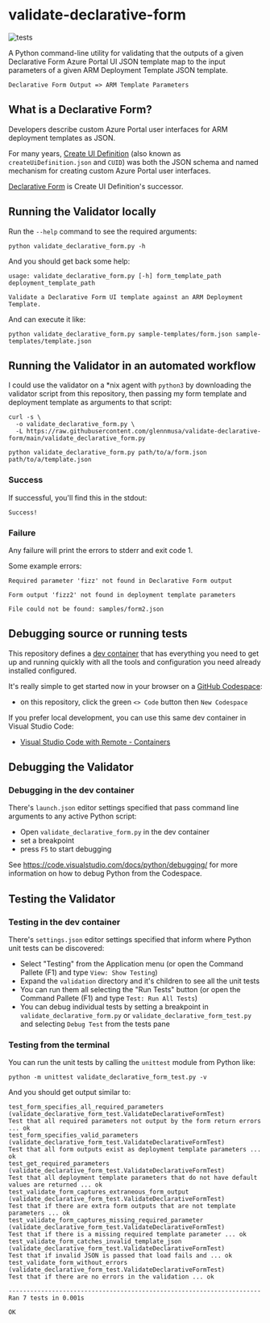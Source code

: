 # validate-declarative-form

![tests](https://github.com/glennmusa/validate-declarative-form/actions/workflows/tests.yml/badge.svg?branch=main)

A Python command-line utility for validating that the outputs of a given Declarative Form Azure Portal UI JSON template map to the input parameters of a given ARM Deployment Template JSON template.

```plaintext
Declarative Form Output => ARM Template Parameters
```

## What is a Declarative Form?

Developers describe custom Azure Portal user interfaces for ARM deployment templates as JSON.

For many years, [Create UI Definition](https://docs.microsoft.com/en-us/azure/azure-resource-manager/managed-applications/create-uidefinition-overview) (also known as `createUiDefinition.json` and `CUID`) was both the JSON schema and named mechanism for creating custom Azure Portal user interfaces.

[Declarative Form](https://github.com/Azure/portaldocs/blob/1fe62c54c1e87aadade061bab70e810efb22713a/portal-sdk/generated/portalfx-cuid.md#introduction-to-declarative-form) is Create UI Definition's successor.

## Running the Validator locally

Run the `--help` command to see the required arguments:

```plaintext
python validate_declarative_form.py -h
```

And you should get back some help:

```plaintext
usage: validate_declarative_form.py [-h] form_template_path deployment_template_path 

Validate a Declarative Form UI template against an ARM Deployment Template.
```

And can execute it like:

```plaintext
python validate_declarative_form.py sample-templates/form.json sample-templates/template.json
```

## Running the Validator in an automated workflow

I could use the validator on a \*nix agent with `python3` by downloading the validator script from this repository, then passing my form template and deployment template as arguments to that script:

```plaintext
curl -s \
  -o validate_declarative_form.py \
  -L https://raw.githubusercontent.com/glennmusa/validate-declarative-form/main/validate_declarative_form.py

python validate_declarative_form.py path/to/a/form.json path/to/a/template.json
```

### Success

If successful, you'll find this in the stdout:

```plaintext
Success!
```

### Failure

Any failure will print the errors to stderr and exit code 1.

Some example errors:

```plaintext
Required parameter 'fizz' not found in Declarative Form output
```

```plaintext
Form output 'fizz2' not found in deployment template parameters
```

```plaintext
File could not be found: samples/form2.json
```

## Debugging source or running tests

This repository defines a [dev container](https://microsoft.github.io/code-with-engineering-playbook/developer-experience/devcontainers/) that has everything you need to get up and running quickly with all the tools and configuration you need already installed configured.

It's really simple to get started now in your browser on a [GitHub Codespace](https://docs.github.com/en/codespaces/getting-started/quickstart):

- on this repository, click the green `<> Code` button then `New Codespace`

If you prefer local development, you can use this same dev container in Visual Studio Code:

- [Visual Studio Code with Remote - Containers](https://marketplace.visualstudio.com/items?itemName=ms-vscode-remote.remote-containers)

## Debugging the Validator

### Debugging in the dev container

There's `launch.json` editor settings specified that pass command line arguments to any active Python script:

- Open `validate_declarative_form.py` in the dev container
- set a breakpoint
- press `F5` to start debugging

See <https://code.visualstudio.com/docs/python/debugging/> for more information on how to debug Python from the Codespace.

## Testing the Validator

### Testing in the dev container

There's `settings.json` editor settings specified that inform where Python unit tests can be discovered:

- Select "Testing" from the Application menu (or open the Command Pallete (F1) and type `View: Show Testing`)
- Expand the `validation` directory and it's children to see all the unit tests
- You can run them all selecting the "Run Tests" button (or open the Command Pallete (F1) and type `Test: Run All Tests`)
- You can debug individual tests by setting a breakpoint in `validate_declarative_form.py` or `validate_declarative_form_test.py` and selecting `Debug Test` from the tests pane

### Testing from the terminal

You can run the unit tests by calling the `unittest` module from Python like:

```plaintext
python -m unittest validate_declarative_form_test.py -v
```

And you should get output similar to:

```plaintext
test_form_specifies_all_required_parameters (validate_declarative_form_test.ValidateDeclarativeFormTest)
Test that all required parameters not output by the form return errors ... ok
test_form_specifies_valid_parameters (validate_declarative_form_test.ValidateDeclarativeFormTest)
Test that all form outputs exist as deployment template parameters ... ok
test_get_required_parameters (validate_declarative_form_test.ValidateDeclarativeFormTest)
Test that all deployment template parameters that do not have default values are returned ... ok
test_validate_form_captures_extraneous_form_output (validate_declarative_form_test.ValidateDeclarativeFormTest)
Test that if there are extra form outputs that are not template parameters ... ok
test_validate_form_captures_missing_required_parameter (validate_declarative_form_test.ValidateDeclarativeFormTest)
Test that if there is a missing required template parameter ... ok
test_validate_form_catches_invalid_template_json (validate_declarative_form_test.ValidateDeclarativeFormTest)
Test that if invalid JSON is passed that load fails and ... ok
test_validate_form_without_errors (validate_declarative_form_test.ValidateDeclarativeFormTest)
Test that if there are no errors in the validation ... ok

----------------------------------------------------------------------
Ran 7 tests in 0.001s

OK
```
